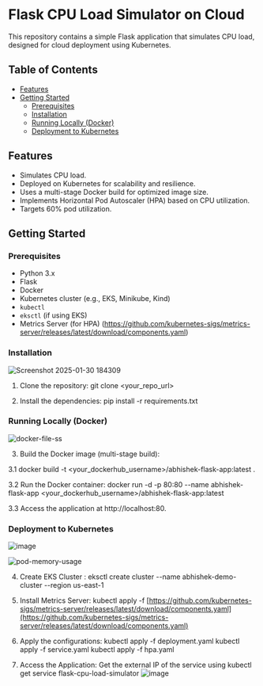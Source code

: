 # Flask CPU Load Simulator on Cloud

This repository contains a simple Flask application that simulates CPU load, designed for cloud deployment using Kubernetes.

## Table of Contents

* [Features](#features)
* [Getting Started](#getting-started)
    * [Prerequisites](#prerequisites)
    * [Installation](#installation)
    * [Running Locally (Docker)](#running-locally-docker)
    * [Deployment to Kubernetes](#deployment-to-kubernetes)


## Features

* Simulates CPU load.
* Deployed on Kubernetes for scalability and resilience.
* Uses a multi-stage Docker build for optimized image size.
* Implements Horizontal Pod Autoscaler (HPA) based on CPU utilization.
* Targets 60% pod utilization.

## Getting Started


### Prerequisites

* Python 3.x
* Flask
* Docker
* Kubernetes cluster (e.g., EKS, Minikube, Kind)
* `kubectl`
* `eksctl` (if using EKS)
* Metrics Server (for HPA) (https://github.com/kubernetes-sigs/metrics-server/releases/latest/download/components.yaml)

### Installation
![Screenshot 2025-01-30 184309](https://github.com/user-attachments/assets/3e1e327d-723a-41a0-b365-27ff2fde6cfc)
1. Clone the repository: git clone <your_repo_url>

2. Install the dependencies: pip install -r requirements.txt

### Running Locally (Docker)
![docker-file-ss](https://github.com/user-attachments/assets/7e17a23a-927a-4a77-996b-44e2776259e2)

3. Build the Docker image (multi-stage build):

3.1 docker build -t <your_dockerhub_username>/abhishek-flask-app:latest .

3.2 Run the Docker container: docker run -d -p 80:80 --name abhishek-flask-app <your_dockerhub_username>/abhishek-flask-app:latest

3.3 Access the application at http://localhost:80.

### Deployment to Kubernetes
![image](https://github.com/user-attachments/assets/656b5db6-dd9f-4015-8995-35c2c2f3cef5)



![pod-memory-usage](https://github.com/user-attachments/assets/206be1ba-8421-4f1d-98e4-760da60be30e)

4. Create EKS Cluster : eksctl create cluster --name abhishek-demo-cluster --region us-east-1

5. Install Metrics Server:
kubectl apply -f [https://github.com/kubernetes-sigs/metrics-server/releases/latest/download/components.yaml](https://github.com/kubernetes-sigs/metrics-server/releases/latest/download/components.yaml)

6. Apply the configurations:
kubectl apply -f deployment.yaml
kubectl apply -f service.yaml
kubectl apply -f hpa.yaml

7. Access the Application: Get the external IP of the service using kubectl get service flask-cpu-load-simulator
![image](https://github.com/user-attachments/assets/a85e67ff-6052-4dea-917a-d40d1517d84a)




